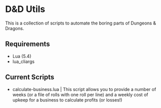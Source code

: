 # D&D Utils
This is a collection of scripts to automate the boring parts of Dungeons & Dragons.

## Requirements
 - Lua (5.4)
 - lua\_cliargs

## Current Scripts
 - calculate-business.lua | This script allows you to provide a number of weeks (or a file of rolls with one roll per line) and a weekly cost of upkeep for a business to calculate profits (or losses!)
